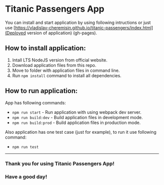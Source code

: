 # Titanic Passengers App

You can install and start application by using following intructions or just use [https://vladislav-cheremisin.github.io/titanic-passengers/index.html](Deployed version of application) (gh-pages).
## How to install application:

1. Intall LTS NodeJS version from official website.
2. Download application files from this repo.
3. Move to folder with application files in command line.
4. Run `npm install` command to install all dependencies.
## How to run application:

App has following commands:

- `npm run start` - Run application with using webpack dev server.
- `npm run build:dev` - Build application files in development mode.
- `npm run build:prod` - Build application files in production mode.

Also application has one test case (just for example), to run it use following command:

- `npm run test`

---

### Thank you for using Titanic Passengers App!
### Have a good day!